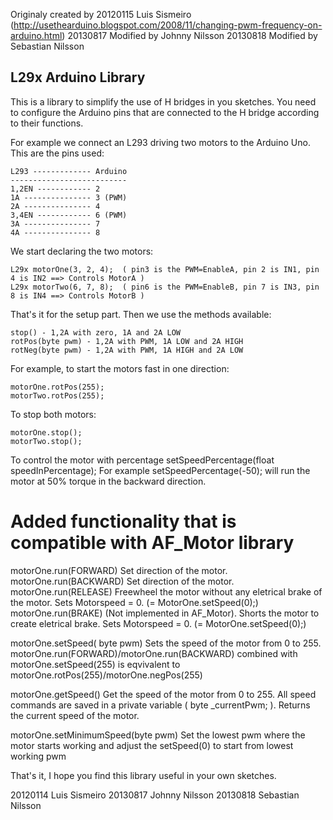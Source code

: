 Originaly created by 20120115 Luis Sismeiro (http://usethearduino.blogspot.com/2008/11/changing-pwm-frequency-on-arduino.html)
20130817 Modified by Johnny Nilsson
20130818 Modified by Sebastian Nilsson

## L29x Arduino Library
This is a library to simplify the use of H bridges in you sketches. You
need to configure the Arduino pins that are connected to the H bridge
according to their functions.

For example we connect an L293 driving two motors to the Arduino Uno.
This are the pins used:

	L293 ------------- Arduino
	--------------------------
	1,2EN ------------ 2
	1A --------------- 3 (PWM) 
	2A --------------- 4
	3,4EN ------------ 6 (PWM)
	3A --------------- 7
	4A --------------- 8

We start declaring the two motors:

	L29x motorOne(3, 2, 4);  ( pin3 is the PWM=EnableA, pin 2 is IN1, pin 4 is IN2 ==> Controls MotorA )
	L29x motorTwo(6, 7, 8);  ( pin6 is the PWM=EnableB, pin 7 is IN3, pin 8 is IN4 ==> Controls MotorB )

That's it for the setup part. Then we use the methods available:

	stop() - 1,2A with zero, 1A and 2A LOW 
	rotPos(byte pwm) - 1,2A with PWM, 1A LOW and 2A HIGH
	rotNeg(byte pwm) - 1,2A with PWM, 1A HIGH and 2A LOW

For example, to start the motors fast in one direction:
	
	motorOne.rotPos(255);
	motorTwo.rotPos(255);

To stop both motors:

	motorOne.stop();
	motorTwo.stop();	
	
To control the motor with percentage
	setSpeedPercentage(float speedInPercentage);
	For example setSpeedPercentage(-50); will run the motor at 50% torque in the backward direction.
	
Added functionality that is compatible with AF_Motor library
=================================================================================================================================================
motorOne.run(FORWARD)  Set direction of the motor.
motorOne.run(BACKWARD) Set direction of the motor.
motorOne.run(RELEASE)  Freewheel the motor without any eletrical brake of the motor. Sets Motorspeed = 0. (= MotorOne.setSpeed(0);)
motorOne.run(BRAKE)    (Not implemented in AF_Motor). Shorts the motor to create eletrical brake. Sets Motorspeed = 0. (= MotorOne.setSpeed(0);)

motorOne.setSpeed( byte pwm) Sets the speed of the motor from 0 to 255.
motorOne.run(FORWARD)/motorOne.run(BACKWARD) combined with motorOne.setSpeed(255) is eqvivalent to motorOne.rotPos(255)/motorOne.negPos(255)
	
motorOne.getSpeed() Get the speed of the motor from 0 to 255.
All speed commands are saved in a private variable ( byte _currentPwm; ). Returns the current speed of the motor.

motorOne.setMinimumSpeed(byte pwm) Set the lowest pwm where the motor starts working and adjust the setSpeed(0) to start from lowest working pwm


That's it, I hope you find this library useful in your own sketches.	
	
20120114 Luis Sismeiro
20130817 Johnny Nilsson
20130818 Sebastian Nilsson

 
 
